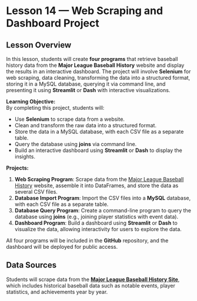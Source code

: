 # Lesson 14 — Web Scraping and Dashboard Project

## Lesson Overview
In this lesson, students will create **four programs** that retrieve baseball history data from the **Major League Baseball History** website and display the results in an interactive dashboard. The project will involve **Selenium** for web scraping, data cleaning, transforming the data into a structured format, storing it in a MySQL database, querying it via command line, and presenting it using **Streamlit** or **Dash** with interactive visualizations.

**Learning Objective:**  
By completing this project, students will:
- Use **Selenium** to scrape data from a website.
- Clean and transform the raw data into a structured format.
- Store the data in a MySQL database, with each CSV file as a separate table.
- Query the database using **joins** via command line.
- Build an interactive dashboard using **Streamlit** or **Dash** to display the insights.

**Projects:**
1. **Web Scraping Program**: Scrape data from the [Major League Baseball History](https://www.baseball-almanac.com/yearmenu.shtml) website, assemble it into DataFrames, and store the data as several CSV files.
2. **Database Import Program**: Import the CSV files into a **MySQL** database, with each CSV file as a separate table.
3. **Database Query Program**: Create a command-line program to query the database using **joins** (e.g., joining player statistics with event data).
4. **Dashboard Program**: Build a dashboard using **Streamlit** or **Dash** to visualize the data, allowing interactivity for users to explore the data.

All four programs will be included in the **GitHub** repository, and the dashboard will be deployed for public access.

## Data Sources

Students will scrape data from the **[Major League Baseball History Site](https://www.baseball-almanac.com/yearmenu.shtml)**, which includes historical baseball data such as notable events, player statistics, and achievements year by year.
